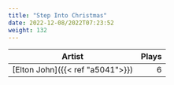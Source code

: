 ```yaml
---
title: "Step Into Christmas"
date: 2022-12-08/2022T07:23:52
weight: 132
---
```




 Artist | Plays 
----- | -----:
[Elton John]({{< ref "a5041">}}) | 6
